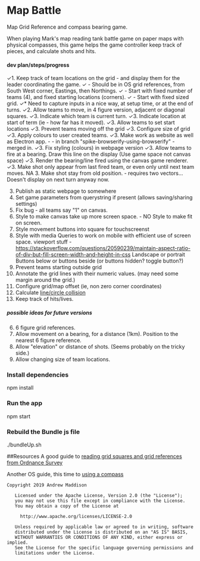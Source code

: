 # Map Battle

Map Grid Reference and compass bearing game.

When playing Mark's map reading tank battle game on paper maps with physical compasses, this game helps the game controller keep track of pieces, and calculate shots and hits.

#### dev plan/steps/progress
✓1. Keep track of team locations on the grid - and display them for the leader coordinating the game.
✓   - Should be in OS grid references, from South West corner, Eastings, then Northings.
✓   - Start with fixed number of teams (4), and fixed starting locations (corners).
✓   - Start with fixed sized grid.
✓* Need to capture inputs in a nice way, at setup time, or at the end of turns.
✓2. Allow teams to move, in 4 figure version, adjacent or diagonal squares.
✓3. Indicate which team is current turn.
✓3. Indicate location at start of term (ie - how far has it moved).
✓3. Allow teams to set start locations
✓3. Prevent teams moving off the grid
✓3. Configure size of grid
✓3. Apply colours to user created teams.
✓3. Make work as website as well as Electron app. - 
    - in branch "spike-browserify-using-browserify" - merged in.
✓3. Fix styling (colours) in webpage version
✓3. Allow teams to fire at a bearing. Draw this line on the display (Use game space not canvas space)
    ✓3. Render the bearing/line fired using the canvas game renderer.
    ✓3. Make shot only appear from last fired team, or even only until next team moves.
    NA 3. Make shot stay from old position. - requires two vectors... Doesn't display on next turn anyway now.
     
3. Publish as static webpage to somewhere
3. Set game parameters from querystring if present (allows saving/sharing settings)
3. Fix bug - all teams say "1" on canvas.
3. Style to make canvas take up more screen space. - NO Style to make fit on screen.
3. Style movement buttons into square for touchscreenst
3. Style with media Queries to work on mobile with efficient use of screen space.
    viewport stuff - https://stackoverflow.com/questions/20590239/maintain-aspect-ratio-of-div-but-fill-screen-width-and-height-in-css
    Landscape or portrait
    Buttons below or buttons beside (or buttons hidden? toggle button?)
3. Prevent teams starting outside grid
3. Annotate the grid lines with their numeric values.
    (may need some margin around the grid.)
3. Configure grid/map offset (ie, non zero corner coordinates)
4. Calculate [line/circle collision](http://www.jeffreythompson.org/collision-detection/line-circle.php)
5. Keep track of hits/lives.

##### possible ideas for future versions
6. 6 figure grid references.
7. Allow movement on a bearing, for a distance (1km). Position to the nearest 6 figure reference.
8. Allow "elevation" or distance of shots. (Seems probably on the tricky side.)
9. Allow changing size of team locations.

### Install dependencies
npm install
### Run the app
npm start
### Rebuild the Bundle js file
./bundleUp.sh

##Resources
A good guide to [reading grid squares and grid references from Ordnance Survey](https://getoutside.ordnancesurvey.co.uk/guides/beginners-guide-to-grid-references/)

Another OS guide, this time to [using a compass](https://getoutside.ordnancesurvey.co.uk/guides/beginners-guide-to-using-a-compass/)
```
Copyright 2019 Andrew Maddison

   Licensed under the Apache License, Version 2.0 (the "License");
   you may not use this file except in compliance with the License.
   You may obtain a copy of the License at

     http://www.apache.org/licenses/LICENSE-2.0

   Unless required by applicable law or agreed to in writing, software
   distributed under the License is distributed on an "AS IS" BASIS,
   WITHOUT WARRANTIES OR CONDITIONS OF ANY KIND, either express or implied.
   See the License for the specific language governing permissions and
   limitations under the License.
```
